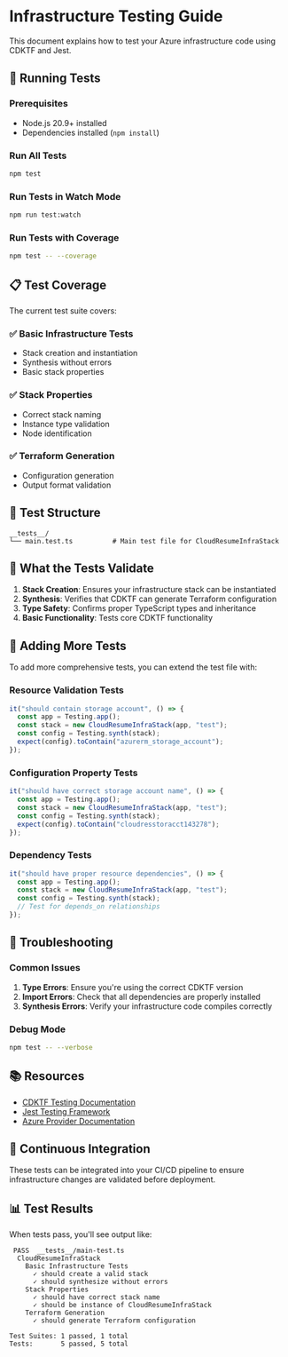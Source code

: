 # Infrastructure Testing Guide

This document explains how to test your Azure infrastructure code using CDKTF and Jest.

## 🧪 Running Tests

### Prerequisites

- Node.js 20.9+ installed
- Dependencies installed (`npm install`)

### Run All Tests

```bash
npm test
```

### Run Tests in Watch Mode

```bash
npm run test:watch
```

### Run Tests with Coverage

```bash
npm test -- --coverage
```

## 📋 Test Coverage

The current test suite covers:

### ✅ **Basic Infrastructure Tests**

- Stack creation and instantiation
- Synthesis without errors
- Basic stack properties

### ✅ **Stack Properties**

- Correct stack naming
- Instance type validation
- Node identification

### ✅ **Terraform Generation**

- Configuration generation
- Output format validation

## 🔧 Test Structure

```
__tests__/
└── main.test.ts          # Main test file for CloudResumeInfraStack
```

## 🚀 What the Tests Validate

1. **Stack Creation**: Ensures your infrastructure stack can be instantiated
2. **Synthesis**: Verifies that CDKTF can generate Terraform configuration
3. **Type Safety**: Confirms proper TypeScript types and inheritance
4. **Basic Functionality**: Tests core CDKTF functionality

## 📝 Adding More Tests

To add more comprehensive tests, you can extend the test file with:

### Resource Validation Tests

```typescript
it("should contain storage account", () => {
  const app = Testing.app();
  const stack = new CloudResumeInfraStack(app, "test");
  const config = Testing.synth(stack);
  expect(config).toContain("azurerm_storage_account");
});
```

### Configuration Property Tests

```typescript
it("should have correct storage account name", () => {
  const app = Testing.app();
  const stack = new CloudResumeInfraStack(app, "test");
  const config = Testing.synth(stack);
  expect(config).toContain("cloudresstoracct143278");
});
```

### Dependency Tests

```typescript
it("should have proper resource dependencies", () => {
  const app = Testing.app();
  const stack = new CloudResumeInfraStack(app, "test");
  const config = Testing.synth(stack);
  // Test for depends_on relationships
});
```

## 🐛 Troubleshooting

### Common Issues

1. **Type Errors**: Ensure you're using the correct CDKTF version
2. **Import Errors**: Check that all dependencies are properly installed
3. **Synthesis Errors**: Verify your infrastructure code compiles correctly

### Debug Mode

```bash
npm test -- --verbose
```

## 📚 Resources

- [CDKTF Testing Documentation](https://cdk.tf/testing)
- [Jest Testing Framework](https://jestjs.io/)
- [Azure Provider Documentation](https://registry.terraform.io/providers/hashicorp/azurerm)

## 🔄 Continuous Integration

These tests can be integrated into your CI/CD pipeline to ensure infrastructure changes are validated before deployment.

## 📊 Test Results

When tests pass, you'll see output like:

```
 PASS  __tests__/main-test.ts
  CloudResumeInfraStack
    Basic Infrastructure Tests
      ✓ should create a valid stack
      ✓ should synthesize without errors
    Stack Properties
      ✓ should have correct stack name
      ✓ should be instance of CloudResumeInfraStack
    Terraform Generation
      ✓ should generate Terraform configuration

Test Suites: 1 passed, 1 total
Tests:       5 passed, 5 total
```
